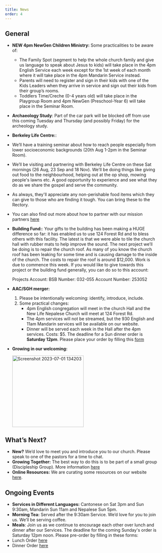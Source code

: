 ```yaml
---
title: News
order: 4
---
```




## General

- **NEW 4pm NewGen Children Ministry:**
 Some practicalities to be aware of:
    - The Family Spot (segment to help the whole church family and give us language to speak about Jesus to kids) will take place in the 4pm English Service each week except for the 1st week of each month where it will take place in the 4pm Mandarin Service instead.
    - Parents will need to register and sign in their kids with one of the Kids Leaders when they arrive in service and sign out their kids from their group’s rooms.
    - Toddlers Time/Creche (0-4 years old) will take place in the Playgroup Room and 4pm NewGen (Preschool-Year 6) will take place in the Seminar Room.

- **Archaeology Study**: Part of the car park will be blocked off from use this coming Tuesday and Thursday (and possibly Friday) for the archeology study.

- **Berkeley Life Centre:**:
 - We’ll have a training seminar about how to reach people especially from lower socioeconomic backgrounds (20th Aug 1-2pm in the Seminar Room).
 - We’ll be visiting and partnering with Berkeley Life Centre on these Sat mornings (26 Aug, 23 Sep and 18 Nov). We'll be doing things like giving out food to the neighbourhood, helping out at the op shop, mowing people's lawns etc. A good opportunity to experience and see what they do as we share the gospel and serve the community.
 - As always, they'll appreciate any non-perishable food items which they can give to those who are finding it tough. You can bring these to the Rectory.
 - You can also find out more about how to partner with our mission partners [here](https://stgeorgeshurstville.org.au/mission-partners)

- **Building Fund:**: Your gifts to the building has been making a HUGE difference so far: it has enabled us to use 124 Forest Rd and to bless others with this facility. The latest is that we were able to tile the church hall with rubber mats to help improve the sound. The next project we’ll be doing is to repair the church roof. As many of you know the church roof has been leaking for some time and is causing damage to the inside of the church. The costs to repair the roof is around $12,000. Work is due to commence this week.  If you would like to give towards this project or the building fund generally, you can do so to this account: 

  Projects Account: BSB Number: 032-055 Account Number: 253052
  
- **AAC/SGH merger:**
    1. Please be intentionally welcoming: identify, introduce, include. 
    2. Some practical changes: 
        - 4pm English congregation will meet in the church Hall and the New Life Nepalese Church will meet at 124 Forest Rd.
        - The 4pm services will not be streamed, but the 930 English and 11am Mandarin services will be available on our website.
        - Dinner will be served each week in the Hall after the 4pm services. Costs: $5. The deadline for a Sun dinner order is **Saturday 12pm**. Please place your order by filling this [form](https://tinyurl.com/sundinners)


- **Growing in our welcoming:**

  <img width="236" alt="Screenshot 2023-07-01 134203" src="https://github.com/stgeorgeshurstville/bulletin/assets/119166299/b540ac1c-0ba4-481e-90a5-5464939f7e4c">


## What’s Next?
- **New?** We’d love to meet you and introduce you to our church. Please speak to one of the pastors for a time to chat. 
- **Growing Together:** The best way to do this is to be part of a small group (Discipleship Group). More information [here](https://stgeorgeshurstville.org.au/discipleship-groups)
- **Online Resources:** We are curating some resources on our website [here](https://stgeorgeshurstville.org.au/lets-talk-about-christianity).  

## Ongoing Events
- **Services in Different Languages:** Cantonese on Sat 3pm and Sun 9:30am, Mandarin Sun 11am and Nepalese Sun 5pm. 
- **Morning Tea:**  Served after the 9:30am Service. We’d love for you to join us. We’ll be serving coffee.
- **Meals**: Join us as we continue to encourage each other over lunch and dinner after our Services. The deadline for the coming Sunday's order is Saturday 12pm noon. Please pre-order by filling in these forms:
 - Lunch Order [here](https://tinyurl.com/sunlunches)
 - Dinner Order [here](https://tinyurl.com/sundinners)


